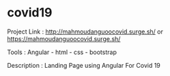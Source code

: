 # covid19

Project Link : http://mahmoudanguoocovid.surge.sh/  or  https://mahmoudanguoocovid.surge.sh/

Tools : Angular - html - css - bootstrap 

Description : Landing Page using Angular For Covid 19
